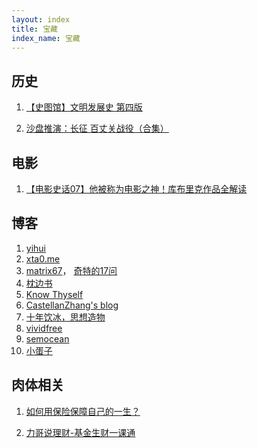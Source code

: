 ```yaml
---
layout: index
title: 宝藏
index_name: 宝藏
---
```


<style type="text/css">
.contentpanel h2 {
    color: #333;
    font-size: 20px;
}
</style>


## 历史

1. [【史图馆】文明发展史 第四版](https://www.bilibili.com/video/BV1vb41127Bp/)

2. [沙盘推演：长征 百丈关战役（合集）](https://www.bilibili.com/video/BV1ip4y1p7TE) 

## 电影

1. [【电影史话07】他被称为电影之神！库布里克作品全解读](https://www.bilibili.com/video/BV1Ly4y1U7Ji)

## 博客

1. [yihui](https://yihui.org/)
2. [xta0.me](https://xta0.me/)
3. [matrix67](http://www.matrix67.com)， [奇特的17问](http://yyyyyyyyyyyyyyyyy.com/)
4. [枕边书](https://zhenbianshu.github.io/)
5. [Know Thyself](http://gitlinux.net/)
6. [CastellanZhang's blog](http://castellanzhang.github.io/)
7. [十年饮冰，思想造物](https://yongyuan.name/cn/)
8. [vividfree](http://vividfree.github.io/about)
9. [semocean](http://www.semocean.com/)
10. [小蛋子](https://xv44586.github.io/about/)

## 肉体相关

1. [如何用保险保障自己的一生？](https://www.zhihu.com/question/22316395/answer/100909780)

2. [力哥说理财-基金生财一课通](https://www.bilibili.com/video/BV1aJ411P7km)
